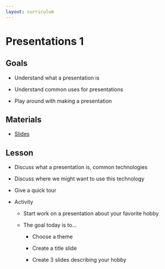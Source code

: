 ```yaml
---
layout: curriculum
---
```


# Presentations 1

## Goals

* Understand what a presentation is

* Understand common uses for presentations

* Play around with making a presentation

## Materials

* [Slides](https://docs.google.com/presentation/d/1JIAshSURfQFcQvKWol2nm_1gvvHmrlcsAH3vFaoaTOc/edit#slide=id.g2603f9d3a8c_0_79)

## Lesson

* Discuss what a presentation is, common technologies

* Discuss where we might want to use this technology

* Give a quick tour

* Activity

  * Start work on a presentation about your favorite hobby

  * The goal today is to...
  
    * Choose a theme

    * Create a title slide

    * Create 3 slides describing your hobby

